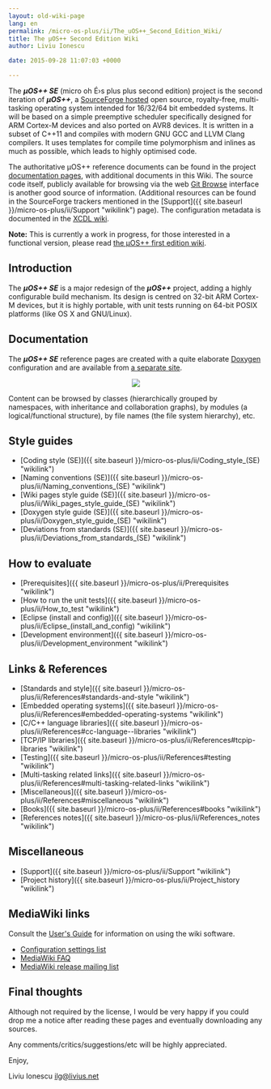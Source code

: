 ```yaml
---
layout: old-wiki-page
lang: en
permalink: /micro-os-plus/ii/The_uOS++_Second_Edition_Wiki/
title: The µOS++ Second Edition Wiki
author: Liviu Ionescu

date: 2015-09-28 11:07:03 +0000

---
```


The ***µOS++ SE*** (micro oh É›s plus plus second edition) project is the second iteration of ***µOS++***, a [SourceForge hosted](http://sourceforge.net/projects/micro-os-plus/) open source, royalty-free, multi-tasking operating system intended for 16/32/64 bit embedded systems. It will be based on a simple preemptive scheduler specifically designed for ARM Cortex-M devices and also ported on AVR8 devices. It is written in a subset of C++11 and compiles with modern GNU GCC and LLVM Clang compilers. It uses templates for compile time polymorphism and inlines as much as possible, which leads to highly optimised code.

The authoritative µOS++ reference documents can be found in the project [documentation pages](http://micro-os-plus.sourceforge.net/doc), with additional documents in this Wiki. The source code itself, publicly available for browsing via the web [Git Browse](http://sourceforge.net/p/micro-os-plus/second/) interface is another good source of information. (Additional resources can be found in the SourceForge trackers mentioned in the [Support]({{ site.baseurl }}/micro-os-plus/ii/Support "wikilink") page). The configuration metadata is documented in the [XCDL wiki](http://xcdl.sourceforge.net/wiki/).

**Note:** This is currently a work in progress, for those interested in a functional version, please read [the µOS++ first edition wiki](http://micro-os-plus.sourceforge.net/old-wiki/).

Introduction
------------

The ***µOS++ SE*** is a major redesign of the ***µOS++*** project, adding a highly configurable build mechanism. Its design is centred on 32-bit ARM Cortex-M devices, but it is highly portable, with unit tests running on 64-bit POSIX platforms (like OS X and GNU/Linux).

Documentation
-------------

The ***µOS++ SE*** reference pages are created with a quite elaborate [Doxygen](http://www.doxygen.org/index.html) configuration and are available from [a separate site](http://micro-os-plus.sourceforge.net/doc).

<div style="text-align:center">
<a href="http://micro-os-plus.sourceforge.net/doc"><img src="{{ site.baseurl }}/assets/images/old/524px-Doxy.png" /></a>
</div>

Content can be browsed by classes (hierarchically grouped by namespaces, with inheritance and collaboration graphs), by modules (a logical/functional structure), by file names (the file system hierarchy), etc.

Style guides
------------

-   [Coding style (SE)]({{ site.baseurl }}/micro-os-plus/ii/Coding_style_(SE) "wikilink")
-   [Naming conventions (SE)]({{ site.baseurl }}/micro-os-plus/ii/Naming_conventions_(SE) "wikilink")
-   [Wiki pages style guide (SE)]({{ site.baseurl }}/micro-os-plus/ii/Wiki_pages_style_guide_(SE) "wikilink")
-   [Doxygen style guide (SE)]({{ site.baseurl }}/micro-os-plus/ii/Doxygen_style_guide_(SE) "wikilink")
-   [Deviations from standards (SE)]({{ site.baseurl }}/micro-os-plus/ii/Deviations_from_standards_(SE) "wikilink")

How to evaluate
---------------

-   [Prerequisites]({{ site.baseurl }}/micro-os-plus/ii/Prerequisites "wikilink")
-   [How to run the unit tests]({{ site.baseurl }}/micro-os-plus/ii/How_to_test "wikilink")
-   [Eclipse (install and config)]({{ site.baseurl }}/micro-os-plus/ii/Eclipse_(install_and_config) "wikilink")
-   [Development environment]({{ site.baseurl }}/micro-os-plus/ii/Development_environment "wikilink")

Links & References
------------------

-   [Standards and style]({{ site.baseurl }}/micro-os-plus/ii/References#standards-and-style "wikilink")
-   [Embedded operating systems]({{ site.baseurl }}/micro-os-plus/ii/References#embedded-operating-systems "wikilink")
-   [C/C++ language libraries]({{ site.baseurl }}/micro-os-plus/ii/References#cc-language--libraries "wikilink")
-   [TCP/IP libraries]({{ site.baseurl }}/micro-os-plus/ii/References#tcpip-libraries "wikilink")
-   [Testing]({{ site.baseurl }}/micro-os-plus/ii/References#testing "wikilink")
-   [Multi-tasking related links]({{ site.baseurl }}/micro-os-plus/ii/References#multi-tasking-related-links "wikilink")
-   [Miscellaneous]({{ site.baseurl }}/micro-os-plus/ii/References#miscellaneous "wikilink")
-   [Books]({{ site.baseurl }}/micro-os-plus/ii/References#books "wikilink")
-   [References notes]({{ site.baseurl }}/micro-os-plus/ii/References_notes "wikilink")

Miscellaneous
-------------

-   [Support]({{ site.baseurl }}/micro-os-plus/ii/Support "wikilink")
-   [Project history]({{ site.baseurl }}/micro-os-plus/ii/Project_history "wikilink")

MediaWiki links
---------------

Consult the [User's Guide](http://meta.wikimedia.org/wiki/Help:Contents) for information on using the wiki software.

-   [Configuration settings list](http://www.mediawiki.org/wiki/Manual:Configuration_settings)
-   [MediaWiki FAQ](http://www.mediawiki.org/wiki/Manual:FAQ)
-   [MediaWiki release mailing list](https://lists.wikimedia.org/mailman/listinfo/mediawiki-announce)

Final thoughts
--------------

Although not required by the license, I would be very happy if you could drop me a notice after reading these pages and eventually downloading any sources.

Any comments/critics/suggestions/etc will be highly appreciated.

Enjoy,

Liviu Ionescu <ilg@livius.net>
